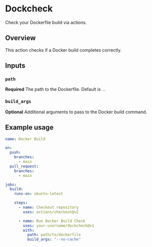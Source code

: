 # Dockcheck

Check your Dockerfile build via actions.

## Overview

This action checks if a Docker build completes correctly.

## Inputs

### `path`

**Required** The path to the Dockerfile. Default is `.`.

### `build_args`

**Optional** Additional arguments to pass to the Docker build command.

## Example usage

```yaml
name: Docker Build

on:
  push:
    branches:
      - main
  pull_request:
    branches:
      - main

jobs:
  build:
    runs-on: ubuntu-latest

    steps:
      - name: Checkout repository
        uses: actions/checkout@v2

      - name: Run Docker Build Check
        uses: your-username/dockcheck@v1
        with:
          path: path/to/dockerfile
          build_args: "--no-cache"
